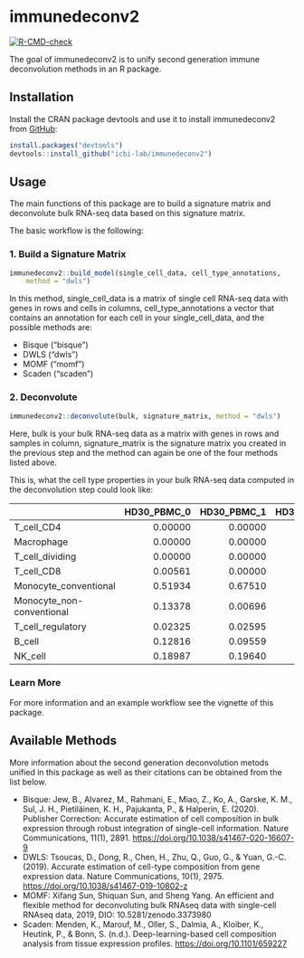 
<!-- README.md is generated from README.Rmd. Please edit that file -->

# immunedeconv2

<!-- badges: start -->

[![R-CMD-check](https://github.com/icbi-lab/immunedeconv2/workflows/R-CMD-check/badge.svg)](https://github.com/icbi-lab/immunedeconv2/actions)
<!-- badges: end -->

The goal of immunedeconv2 is to unify second generation immune
deconvolution methods in an R package.

## Installation

Install the CRAN package devtools and use it to install immunedeconv2
from [GitHub](https://github.com/):

``` r
install.packages("devtools")
devtools::install_github("icbi-lab/immunedeconv2")
```

## Usage

The main functions of this package are to build a signature matrix and
deconvolute bulk RNA-seq data based on this signature matrix.

The basic workflow is the following:

### 1\. Build a Signature Matrix

``` r
immunedeconv2::build_model(single_cell_data, cell_type_annotations, 
    method = "dwls")
```

In this method, single\_cell\_data is a matrix of single cell RNA-seq
data with genes in rows and cells in columns, cell\_type\_annotations a
vector that contains an annotation for each cell in your
single\_cell\_data, and the possible methods are:

  - Bisque (“bisque”)
  - DWLS (“dwls”)
  - MOMF (“momf”)
  - Scaden (“scaden”)

### 2\. Deconvolute

``` r
immunedeconv2::deconvolute(bulk, signature_matrix, method = "dwls")
```

Here, bulk is your bulk RNA-seq data as a matrix with genes in rows and
samples in column, signature\_matrix is the signature matrix you created
in the previous step and the method can again be one of the four methods
listed above.

This is, what the cell type properties in your bulk RNA-seq data
computed in the deconvolution step could look like:

|                            | HD30\_PBMC\_0 | HD30\_PBMC\_1 | HD30\_PBMC\_3 | HD30\_PBMC\_7 | HD31\_PBMC\_0 | HD31\_PBMC\_1 | HD31\_PBMC\_3 | HD31\_PBMC\_7 |
| :------------------------- | ------------: | ------------: | ------------: | ------------: | ------------: | ------------: | ------------: | ------------: |
| T\_cell\_CD4               |       0.00000 |       0.00000 |       0.07258 |       0.05122 |       0.10743 |       0.14894 |       0.12130 |       0.08902 |
| Macrophage                 |       0.00000 |       0.00000 |       0.00000 |       0.00000 |       0.00000 |       0.00000 |       0.00000 |       0.00000 |
| T\_cell\_dividing          |       0.00000 |       0.00000 |       0.00000 |       0.00000 |       0.00000 |       0.00000 |       0.00000 |       0.00000 |
| T\_cell\_CD8               |       0.00561 |       0.00000 |       0.00000 |       0.00000 |       0.02555 |       0.02204 |       0.02990 |       0.04345 |
| Monocyte\_conventional     |       0.51934 |       0.67510 |       0.51368 |       0.44150 |       0.71617 |       0.68077 |       0.71674 |       0.69114 |
| Monocyte\_non-conventional |       0.13378 |       0.00696 |       0.05744 |       0.03053 |       0.00000 |       0.00000 |       0.00000 |       0.00000 |
| T\_cell\_regulatory        |       0.02325 |       0.02595 |       0.01876 |       0.01590 |       0.00937 |       0.00818 |       0.01516 |       0.03003 |
| B\_cell                    |       0.12816 |       0.09559 |       0.17181 |       0.28474 |       0.08652 |       0.09561 |       0.05961 |       0.06928 |
| NK\_cell                   |       0.18987 |       0.19640 |       0.16574 |       0.17612 |       0.05495 |       0.04447 |       0.05728 |       0.07708 |

### Learn More

For more information and an example workflow see the vignette of this
package.

## Available Methods

More information about the second generation deconvolution metods
unified in this package as well as their citations can be obtained from
the list below.

  - Bisque: Jew, B., Alvarez, M., Rahmani, E., Miao, Z., Ko, A., Garske,
    K. M., Sul, J. H., Pietiläinen, K. H., Pajukanta, P., & Halperin, E.
    (2020). Publisher Correction: Accurate estimation of cell
    composition in bulk expression through robust integration of
    single-cell information. Nature Communications, 11(1), 2891.
    <https://doi.org/10.1038/s41467-020-16607-9>
  - DWLS: Tsoucas, D., Dong, R., Chen, H., Zhu, Q., Guo, G., & Yuan,
    G.-C. (2019). Accurate estimation of cell-type composition from gene
    expression data. Nature Communications, 10(1), 2975.
    <https://doi.org/10.1038/s41467-019-10802-z>
  - MOMF: Xifang Sun, Shiquan Sun, and Sheng Yang. An efficient and
    flexible method for deconvoluting bulk RNAseq data with single-cell
    RNAseq data, 2019, DIO: 10.5281/zenodo.3373980
  - Scaden: Menden, K., Marouf, M., Oller, S., Dalmia, A., Kloiber, K.,
    Heutink, P., & Bonn, S. (n.d.). Deep-learning-based cell composition
    analysis from tissue expression profiles.
    <https://doi.org/10.1101/659227>
